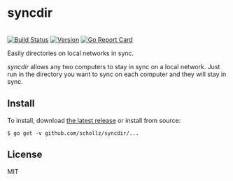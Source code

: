<p>
<h1>syncdir</h1>
<br>
<a href="https://travis-ci.org/schollz/syncdir"><img src="https://travis-ci.org/schollz/syncdir.svg?branch=master&style=flat-square" alt="Build Status"></a>
<a href="https://github.com/schollz/syncdir/releases/latest"><img src="https://img.shields.io/badge/version-1.0.0-brightgreen.svg?style=flat-square" alt="Version"></a>
<a href="https://goreportcard.com/report/github.com/schollz/syncdir"><img src="https://goreportcard.com/badge/github.com/schollz/syncdir" alt="Go Report Card"></a>
</p>

Easily directories on local networks in sync.

*syncdir* allows any two computers to stay in sync on a local network. Just run in the directory you want to sync on each computer and they will stay in sync.

## Install

To install, download [the latest release](https://github.com/schollz/syncdir) or install from source:

```
$ go get -v github.com/schollz/syncdir/...
```

## License 

MIT